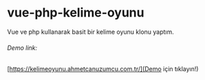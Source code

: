 # vue-php-kelime-oyunu

Vue ve php kullanarak basit bir kelime oyunu klonu yaptım. 

###### Demo link: 
[https://kelimeoyunu.ahmetcanuzumcu.com.tr/](Demo için tıklayın!)
